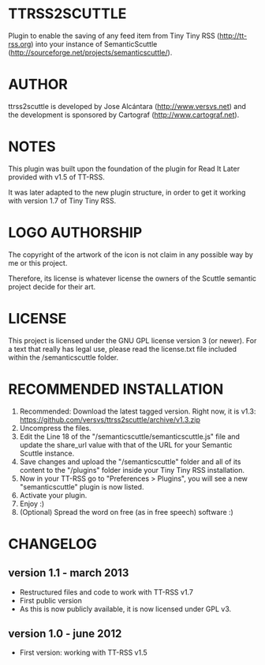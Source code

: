 TTRSS2SCUTTLE
=============

Plugin to enable the saving of any feed item from Tiny Tiny RSS (http://tt-rss.org) into your instance of SemanticScuttle (http://sourceforge.net/projects/semanticscuttle/).

AUTHOR
======
ttrss2scuttle is developed by Jose Alcántara (http://www.versvs.net) and the development is sponsored by Cartograf (http://www.cartograf.net).


NOTES
=====

This plugin was built upon the foundation of the plugin for Read It Later provided with v1.5 of TT-RSS.

It was later adapted to the new plugin structure, in order to get it working with version 1.7 of Tiny Tiny RSS.


LOGO AUTHORSHIP
===============
The copyright of the artwork of the icon is not claim in any possible way by me or this project.

Therefore, its license is whatever license the owners of the Scuttle semantic project decide for their art.


LICENSE
=======
This project is licensed under the GNU GPL license version 3 (or newer). For a text that really has legal use, please read the license.txt file included within the /semanticscuttle folder.



RECOMMENDED INSTALLATION
========================
1. Recommended: Download the latest tagged version. Right now, it is v1.3: https://github.com/versvs/ttrss2scuttle/archive/v1.3.zip
2. Uncompress the files.
3. Edit the Line 18 of the "/semanticscuttle/semanticscuttle.js" file and update the share_url value with that of the URL for your Semantic Scuttle instance.
4. Save changes and upload the "/semanticscuttle" folder and all of its content to the "/plugins" folder inside your Tiny Tiny RSS installation.
5. Now in your TT-RSS go to "Preferences > Plugins", you will see a new "semanticscuttle" plugin is now listed.
6. Activate your plugin.
7. Enjoy :)
8. (Optional) Spread the word on free (as in free speech) software :)



CHANGELOG
=========

version 1.1 - march 2013
------------------------
* Restructured files and code to work with TT-RSS v1.7
* First public version
* As this is now publicly available, it is now licensed under GPL v3.


version 1.0 - june 2012
-----------------------
* First version: working with TT-RSS v1.5

